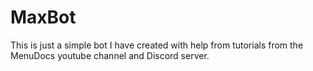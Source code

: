 # MaxBot
This is just a simple bot I have created with help from tutorials from the MenuDocs youtube channel and Discord server.

